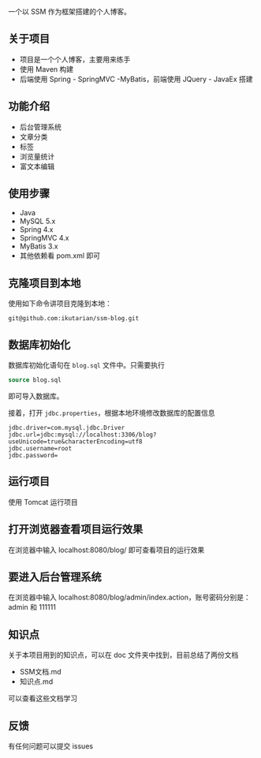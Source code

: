 一个以 SSM 作为框架搭建的个人博客。

## 关于项目

* 项目是一个个人博客，主要用来练手
* 使用 Maven 构建
* 后端使用 Spring - SpringMVC -MyBatis，前端使用 JQuery - JavaEx 搭建

## 功能介绍

* 后台管理系统
* 文章分类
* 标签
* 浏览量统计
* 富文本编辑

## 使用步骤

* Java
* MySQL 5.x
* Spring 4.x
* SpringMVC 4.x
* MyBatis 3.x
* 其他依赖看 pom.xml 即可

## 克隆项目到本地

使用如下命令讲项目克隆到本地：

```
git@github.com:ikutarian/ssm-blog.git
```

## 数据库初始化

数据库初始化语句在 `blog.sql` 文件中。只需要执行

```sql
source blog.sql
```

即可导入数据库。

接着，打开 `jdbc.properties`，根据本地环境修改数据库的配置信息

```
jdbc.driver=com.mysql.jdbc.Driver
jdbc.url=jdbc:mysql://localhost:3306/blog?useUnicode=true&characterEncoding=utf8
jdbc.username=root
jdbc.password=
```

## 运行项目

使用 Tomcat 运行项目

## 打开浏览器查看项目运行效果

在浏览器中输入 localhost:8080/blog/ 即可查看项目的运行效果

## 要进入后台管理系统

在浏览器中输入 localhost:8080/blog/admin/index.action，账号密码分别是：admin 和 111111

## 知识点

关于本项目用到的知识点，可以在 doc 文件夹中找到，目前总结了两份文档

* SSM文档.md
* 知识点.md

可以查看这些文档学习

## 反馈

有任何问题可以提交 issues